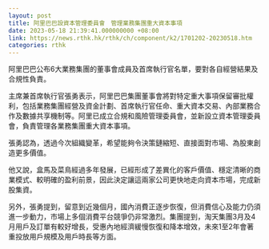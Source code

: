 ```yaml
---
layout: post
title: 阿里巴巴設資本管理委員會　管理業務集團重大資本事項
date: 2023-05-18 21:39:41.000000000 +08:00
link: https://news.rthk.hk/rthk/ch/component/k2/1701202-20230518.htm
categories: rthk
---
```


阿里巴巴公布6大業務集團的董事會成員及首席執行官名單，要對各自經營結果及合規性負責。

主席兼首席執行官張勇表示，阿里巴巴集團董事會將對特定重大事項保留審批權利，包括業務集團經營及資金計劃、首席執行官任命、重大資本交易、內部業務合作及數據共享機制等。阿里已成立合規和風險管理委員會，並新設立資本管理委員會，負責管理各業務集團重大資本事項。

張勇認為，透過今次組織變革，希望能夠令決策鏈縮短、直接面對市場、為股東創造更多價值。

他又說，盒馬及菜鳥經過多年發展，已經形成了差異化的客戶價值、穩定清晰的商業模式、較明確的盈利前景，因此決定讓這兩家公司更快地走向資本市場，完成新股集資。

另外，張勇提到，留意到近幾個月，國內消費正逐步恢復，但消費信心及能力仍須進一步動力，市場上多個消費平台競爭仍非常激烈。集團提到，淘天集團3月及4月用戶及訂單有較好增長，受惠內地經濟緩慢恢復和降本增效，未來1至2年會著重投放用戶規模及用戶時長等方面。
